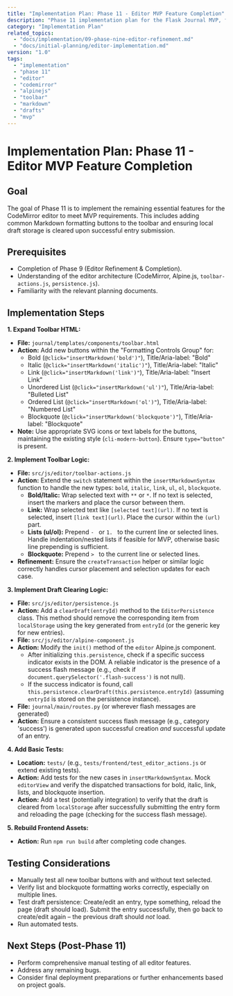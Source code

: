 ```yaml
---
title: "Implementation Plan: Phase 11 - Editor MVP Feature Completion"
description: "Phase 11 implementation plan for the Flask Journal MVP, focusing on adding essential Markdown formatting toolbar buttons (Bold, Italic, Link, Lists, Blockquote) and implementing draft clearing on successful submission."
category: "Implementation Plan"
related_topics:
  - "docs/implementation/09-phase-nine-editor-refinement.md"
  - "docs/initial-planning/editor-implementation.md"
version: "1.0"
tags:
  - "implementation"
  - "phase 11"
  - "editor"
  - "codemirror"
  - "alpinejs"
  - "toolbar"
  - "markdown"
  - "drafts"
  - "mvp"
---
```


# Implementation Plan: Phase 11 - Editor MVP Feature Completion

## Goal

The goal of Phase 11 is to implement the remaining essential features for the CodeMirror editor to meet MVP requirements. This includes adding common Markdown formatting buttons to the toolbar and ensuring local draft storage is cleared upon successful entry submission.

## Prerequisites

*   Completion of Phase 9 (Editor Refinement & Completion).
*   Understanding of the editor architecture (CodeMirror, Alpine.js, `toolbar-actions.js`, `persistence.js`).
*   Familiarity with the relevant planning documents.

## Implementation Steps

**1. Expand Toolbar HTML:**

*   **File:** `journal/templates/components/toolbar.html`
*   **Action:** Add new buttons within the "Formatting Controls Group" for:
    *   Bold (`@click="insertMarkdown('bold')"`), Title/Aria-label: "Bold"
    *   Italic (`@click="insertMarkdown('italic')"`), Title/Aria-label: "Italic"
    *   Link (`@click="insertMarkdown('link')"`), Title/Aria-label: "Insert Link"
    *   Unordered List (`@click="insertMarkdown('ul')"`), Title/Aria-label: "Bulleted List"
    *   Ordered List (`@click="insertMarkdown('ol')"`), Title/Aria-label: "Numbered List"
    *   Blockquote (`@click="insertMarkdown('blockquote')"`), Title/Aria-label: "Blockquote"
*   **Note:** Use appropriate SVG icons or text labels for the buttons, maintaining the existing style (`cli-modern-button`). Ensure `type="button"` is present.

**2. Implement Toolbar Logic:**

*   **File:** `src/js/editor/toolbar-actions.js`
*   **Action:** Extend the `switch` statement within the `insertMarkdownSyntax` function to handle the new types: `bold`, `italic`, `link`, `ul`, `ol`, `blockquote`.
    *   **Bold/Italic:** Wrap selected text with `**` or `*`. If no text is selected, insert the markers and place the cursor between them.
    *   **Link:** Wrap selected text like `[selected text](url)`. If no text is selected, insert `[link text](url)`. Place the cursor within the `(url)` part.
    *   **Lists (ul/ol):** Prepend `- ` or `1. ` to the current line or selected lines. Handle indentation/nested lists if feasible for MVP, otherwise basic line prepending is sufficient.
    *   **Blockquote:** Prepend `> ` to the current line or selected lines.
*   **Refinement:** Ensure the `createTransaction` helper or similar logic correctly handles cursor placement and selection updates for each case.

**3. Implement Draft Clearing Logic:**

*   **File:** `src/js/editor/persistence.js`
*   **Action:** Add a `clearDraft(entryId)` method to the `EditorPersistence` class. This method should remove the corresponding item from `localStorage` using the key generated from `entryId` (or the generic key for new entries).
*   **File:** `src/js/editor/alpine-component.js`
*   **Action:** Modify the `init()` method of the `editor` Alpine.js component.
    *   After initializing `this.persistence`, check if a specific success indicator exists in the DOM. A reliable indicator is the presence of a success flash message (e.g., check if `document.querySelector('.flash-success')` is not null).
    *   If the success indicator is found, call `this.persistence.clearDraft(this.persistence.entryId)` (assuming `entryId` is stored on the persistence instance).
*   **File:** `journal/main/routes.py` (or wherever flash messages are generated)
*   **Action:** Ensure a consistent success flash message (e.g., category 'success') is generated upon successful creation *and* successful update of an entry.

**4. Add Basic Tests:**

*   **Location:** `tests/` (e.g., `tests/frontend/test_editor_actions.js` or extend existing tests).
*   **Action:** Add tests for the new cases in `insertMarkdownSyntax`. Mock `editorView` and verify the dispatched transactions for bold, italic, link, lists, and blockquote insertion.
*   **Action:** Add a test (potentially integration) to verify that the draft is cleared from `localStorage` after successfully submitting the entry form and reloading the page (checking for the success flash message).

**5. Rebuild Frontend Assets:**

*   **Action:** Run `npm run build` after completing code changes.

## Testing Considerations

*   Manually test all new toolbar buttons with and without text selected.
*   Verify list and blockquote formatting works correctly, especially on multiple lines.
*   Test draft persistence: Create/edit an entry, type something, reload the page (draft should load). Submit the entry successfully, then go back to create/edit again – the previous draft should *not* load.
*   Run automated tests.

## Next Steps (Post-Phase 11)

*   Perform comprehensive manual testing of all editor features.
*   Address any remaining bugs.
*   Consider final deployment preparations or further enhancements based on project goals.